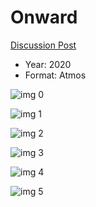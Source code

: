 # Onward

[Discussion Post](https://www.avsforum.com/threads/bass-eq-for-filtered-movies.2995212/post-59413186)

* Year: 2020
* Format: Atmos

![img 0](https://i.imgur.com/k4FCgwx.jpg)

![img 1](https://i.imgur.com/5zaxEry.png)

![img 2](https://i.imgur.com/Jmnn3WH.jpg)

![img 3](https://i.imgur.com/JpGRdAT.png)

![img 4](https://i.imgur.com/LI5CSb1.jpg)

![img 5](https://i.imgur.com/pP7y6gf.png)

